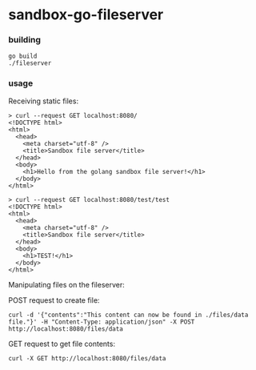 # sandbox-go-fileserver

### building

```
go build
./fileserver
```

### usage

Receiving static files:

```
> curl --request GET localhost:8080/
<!DOCTYPE html>
<html>
  <head>
    <meta charset="utf-8" />
    <title>Sandbox file server</title>
  </head>
  <body>
    <h1>Hello from the golang sandbox file server!</h1>
  </body>
</html>

> curl --request GET localhost:8080/test/test
<!DOCTYPE html>
<html>
  <head>
    <meta charset="utf-8" />
    <title>Sandbox file server</title>
  </head>
  <body>
    <h1>TEST!</h1>
  </body>
</html>

```

Manipulating files on the fileserver:

POST request to create file:

```
curl -d '{"contents":"This content can now be found in ./files/data file."}' -H "Content-Type: application/json" -X POST http://localhost:8080/files/data
```

GET request to get file contents:

```
curl -X GET http://localhost:8080/files/data
```
